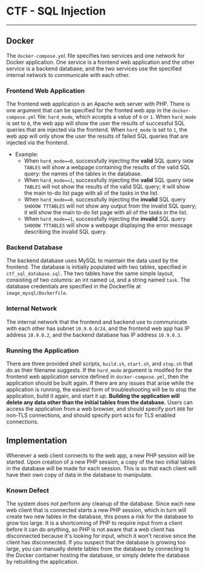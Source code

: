 # CTF - SQL Injection

---

## Docker

The `docker-compose.yml` file specifies two services and one network for Docker application.
One service is a frontend web application and the other service is a backend database; and the two services use the specified internal network to communicate with each other.

### Frontend Web Application

The frontend web application is an Apache web server with PHP.
There is one argument that can be specified for the fronted web app in the `docker-compose.yml` file: `hard_mode`, which accepts a value of `0` or `1`.
When `hard_mode` is set to `0`, the web app will show the user the results of successful SQL queries that are injected via the frontend.
When `hard_mode` is set to `1`, the web app will only show the user the results of failed SQL queries that are injected via the frontend.
* Example:
   * When `hard_mode==0`, successfully injecting the **valid** SQL query `SHOW TABLES` will show a webpage containing the results of the valid SQL query: the names of the tables in the database.
   * When `hard_mode==1`, successfully injecting the **valid** SQL query `SHOW TABLES` will not show the results of the valid SQL query; it will show the main to-do list page with all of the tasks in the list.
   * When `hard_mode==0`, successfully injecting the **invalid** SQL query `SHOOOW TTTABLES` will not show any output from the invalid SQL query; it will show the main to-do list page with all of the tasks in the list.
   * When `hard_mode==1`, successfully injecting the **invalid** SQL query `SHOOOW TTTABLES` will show a webpage displaying the error message describing the invalid SQL query.

### Backend Database

The backend database uses MySQL to maintain the data used by the frontend.
The database is initially populated with two tables, specified in `ctf_sql_database.sql`.
The two tables have the same simple layout, consisting of two columns: an int named `id`, and a string named `task`.
The database credentials are specified in the Dockerfile at `image_mysql/Dockerfile`.

### Internal Network

The internal network that the frontend and backend use to communicate with each other has subnet `10.9.0.0/24`, and the frontend web app has IP address `10.9.0.2`, and the backend database has IP address `10.9.0.3`.

### Running the Application

There are three provided shell scripts, `build.sh`, `start.sh`, and `stop.sh` that do as their filename suggests.
If the `hard_mode` argument is modifed for the frontend web application service defined in `docker-compose.yml`, then the application should be built again.
If there are any issues that arise while the application is running, the easiest form of troubleshooting will be to stop the application, build it again, and start it up.
**Building the application will delete any data other than the initial tables from the database.**
Users can access the application from a web browser, and should specify port `808` for non-TLS connections, and should specify port `4434` for TLS enabled connections. 

## Implementation

Whenever a web client connects to the web app, a new PHP session will be started.
Upon creation of a new PHP session, a copy of the two initial tables in the database will be made for each session.
This is so that each client will have their own copy of data in the database to manipulate.

### Known Defect

The system does not perform any cleanup of the database.
Since each new web client that is connected starts a new PHP session, which in turn will create two new tables in the database, this poses a risk for the database to grow too large.
It is a shortcoming of PHP to require input from a client before it can do anything, so PHP is not aware that a web client has disconnected because it's looking for input, which it won't receive since the client has disconnected.
If you suspect that the database is growing too large, you can manually delete tables from the database by connecting to the Docker container hosting the database, or simply delete the database by rebuilding the application.
